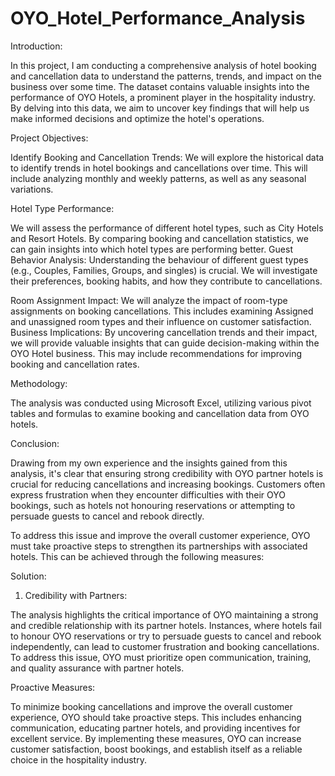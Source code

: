 # OYO_Hotel_Performance_Analysis

Introduction:

In this project, I am conducting a comprehensive analysis of hotel booking and cancellation data to understand 
the patterns, trends, and impact on the business over some time. The dataset contains valuable insights 
into the performance of OYO Hotels, a prominent player in the hospitality industry. By delving into this data, 
we aim to uncover key findings that will help us make informed decisions and optimize the hotel's operations.

Project Objectives:

Identify Booking and Cancellation Trends: We will explore the historical data to identify trends in hotel bookings and cancellations over time.
This will include analyzing monthly and weekly patterns, as well as any seasonal variations.

Hotel Type Performance:

We will assess the performance of different hotel types, such as City Hotels and Resort Hotels. 
By comparing booking and cancellation statistics, we can gain insights into which hotel types are performing better.
Guest Behavior Analysis: Understanding the behaviour of different guest types (e.g., Couples, Families, Groups, and singles) is crucial. 
We will investigate their preferences, booking habits, and how they contribute to cancellations.

Room Assignment Impact: We will analyze the impact of room-type assignments on booking cancellations. 
This includes examining Assigned and unassigned room types and their influence on customer satisfaction.
Business Implications: By uncovering cancellation trends and their impact, we will provide valuable insights that can guide decision-making within the OYO Hotel business.
This may include recommendations for improving booking and cancellation rates.

Methodology:

The analysis was conducted using Microsoft Excel, utilizing various pivot tables and formulas to examine booking and cancellation data from OYO hotels.



Conclusion:

Drawing from my own experience and the insights gained from this analysis, it's clear that ensuring strong credibility 
with OYO partner hotels is crucial for reducing cancellations and increasing bookings. Customers often express frustration 
when they encounter difficulties with their OYO bookings, such as hotels not honouring reservations or attempting to persuade guests to cancel and rebook directly.

To address this issue and improve the overall customer experience, OYO must take proactive steps to strengthen its partnerships with associated hotels. 
This can be achieved through the following measures:


Solution:

1. Credibility with Partners:

  
The analysis highlights the critical importance of OYO maintaining a strong and credible relationship with its partner hotels.
Instances, where hotels fail to honour OYO reservations or try to persuade guests to cancel and rebook independently, can lead to customer frustration and booking cancellations.
To address this issue, OYO must prioritize open communication, training, and quality assurance with partner hotels.

Proactive Measures:

To minimize booking cancellations and improve the overall customer experience, OYO should take proactive steps.
This includes enhancing communication, educating partner hotels, and providing incentives for excellent service.
By implementing these measures, OYO can increase customer satisfaction, boost bookings, and establish itself as a reliable choice in the hospitality industry.
